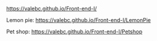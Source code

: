 https://valebc.github.io/Front-end-I/

Lemon pie: https://valebc.github.io/Front-end-I/LemonPie

Pet shop: https://valebc.github.io/Front-end-I/Petshop
